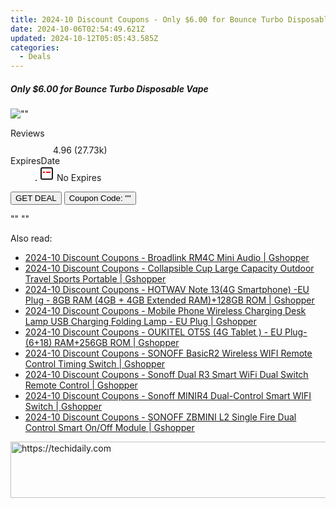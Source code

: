 ```yaml
---
title: 2024-10 Discount Coupons - Only $6.00 for Bounce Turbo Disposable Vape | Eight Vape
date: 2024-10-06T02:54:49.621Z
updated: 2024-10-12T05:05:43.585Z
categories:
  - Deals
---
```


<div class="max-w-4xl mx-auto grid grid-cols-1 lg:max-w-5xl lg:gap-x-20 lg:grid-cols-2">
  <div class="relative p-3 col-start-1 row-start-1 flex flex-col-reverse rounded-lg bg-gradient-to-t from-black/75 via-black/0 sm:bg-none sm:row-start-2 sm:p-0 lg:row-start-1">
    <h5 class="mt-1 text-lg font-semibold text-white sm:text-slate-900 md:text-2xl dark:sm:text-white">Only $6.00 for Bounce Turbo Disposable Vape</h5>
  </div>
  
  <div class="col-start-1 col-end-3 row-start-1 grid gap-4 sm:mb-6 sm:grid-cols-4 lg:col-start-2 lg:row-span-6 lg:row-end-6 lg:mb-0 lg:gap-6">
      <img src="&quot;https://static.shareasale.com/image/59344/deal/1699081208131.jpg&quot;" onClick="javascript:window.open(decodeURIComponent('%22https%3A%2F%2Fwww.shareasale.com%2Fu.cfm%3Fd%3D1112213%26m%3D59344%26u%3D4338022%22'), '_blank');void(0);" alt="&quot;&quot;" class="h-60 w-full rounded-lg object-cover sm:col-span-2 sm:h-52 lg:col-span-full" loading="lazy" />
    
  </div>
  <dl class="row-start-2 mt-4 flex items-center text-xs font-medium sm:row-start-3 sm:mt-1 md:mt-2.5 lg:row-start-2">
    <dt class="sr-only">Reviews</dt>
    <dd class="flex items-center text-indigo-600 dark:text-indigo-400">
      <svg width="24" height="24" fill="none" aria-hidden="true" class="mr-1 stroke-current dark:stroke-indigo-500">
        <path d="m12 5 2 5h5l-4 4 2.103 5L12 16l-5.103 3L9 14l-4-4h5l2-5Z" stroke-width="2" stroke-linecap="round" stroke-linejoin="round" />
      </svg>
      <span>4.96 <span class="font-normal text-slate-400">(27.73k)</span></span>
    </dd>
    <dt class="sr-only">ExpiresDate</dt>
    <dd class="flex items-center">
      <svg width="2" height="2" aria-hidden="true" fill="currentColor" class="mx-3 text-slate-300">
        <circle cx="1" cy="1" r="1" />
      </svg>
      <svg width="24" height="24" viewBox="0 0 24 24" fill="none" stroke="currentColor" stroke-width="2">
        <rect x="3" y="3" width="18" height="18" rx="2" fill="#fff" />
        <path d="M6 10L18 10" stroke="red" stroke-width="2" fill="none" />
        <path d="M10 6L10 18" stroke="#fff" stroke-width="2" fill="none" />
      </svg>
      No Expires    </dd>
  </dl>
  <div class="col-start-1 row-start-3 mt-4 self-center sm:col-start-2 sm:row-span-2 sm:row-start-2 sm:mt-0 lg:col-start-1 lg:row-start-3 lg:row-end-4 lg:mt-6">
    <button type="button" onClick="javascript:window.open(decodeURIComponent('%22https%3A%2F%2Fwww.shareasale.com%2Fu.cfm%3Fd%3D1112213%26m%3D59344%26u%3D4338022%22'), '_blank');void(0);" class="rounded-lg bg-red-600 px-3 py-2 text-sm font-medium leading-6 text-white">GET DEAL</button>
    <button type="button" onClick="javascript:window.open(decodeURIComponent('%22https%3A%2F%2Fwww.shareasale.com%2Fu.cfm%3Fd%3D1112213%26m%3D59344%26u%3D4338022%22'), '_blank');void(0);" class="border-dashed border-2 border-indigo-600 bg-green-100 text-sm leading-6 font-medium py-2 px-3 rounded-lg">Coupon Code: &quot;&quot;</button>
  </div>
  <p class="col-start-1 mt-4 text-sm leading-6 sm:col-span-2 lg:col-span-1 lg:row-start-4 lg:mt-6 dark:text-slate-400">
    "" 
""  </p>
</div>

<span class="atpl-alsoreadstyle">Also read:</span>
<div><ul>
<li><a href="https://coupons.techidaily.com/coupon-1117975-share-97331-sale/"><u>2024-10 Discount Coupons - Broadlink RM4C Mini Audio | Gshopper</u></a></li>
<li><a href="https://coupons.techidaily.com/coupon-1117893-share-97331-sale/"><u>2024-10 Discount Coupons - Collapsible Cup Large Capacity Outdoor Travel Sports Portable | Gshopper</u></a></li>
<li><a href="https://coupons.techidaily.com/coupon-1117895-share-97331-sale/"><u>2024-10 Discount Coupons - HOTWAV Note 13(4G Smartphone) -EU Plug - 8GB RAM (4GB + 4GB Extended RAM)+128GB ROM | Gshopper</u></a></li>
<li><a href="https://coupons.techidaily.com/coupon-1117892-share-97331-sale/"><u>2024-10 Discount Coupons - Mobile Phone Wireless Charging Desk Lamp USB Charging Folding Lamp - EU Plug | Gshopper</u></a></li>
<li><a href="https://coupons.techidaily.com/coupon-1117894-share-97331-sale/"><u>2024-10 Discount Coupons - OUKITEL OT5S (4G Tablet ) - EU Plug- (6+18) RAM+256GB ROM | Gshopper</u></a></li>
<li><a href="https://coupons.techidaily.com/coupon-1117978-share-97331-sale/"><u>2024-10 Discount Coupons - SONOFF BasicR2 Wireless WIFI Remote Control Timing Switch | Gshopper</u></a></li>
<li><a href="https://coupons.techidaily.com/coupon-1117979-share-97331-sale/"><u>2024-10 Discount Coupons - Sonoff Dual R3 Smart WiFi Dual Switch Remote Control | Gshopper</u></a></li>
<li><a href="https://coupons.techidaily.com/coupon-1117976-share-97331-sale/"><u>2024-10 Discount Coupons - Sonoff MINIR4 Dual-Control Smart WIFI Switch | Gshopper</u></a></li>
<li><a href="https://coupons.techidaily.com/coupon-1117977-share-97331-sale/"><u>2024-10 Discount Coupons - SONOFF ZBMINI L2 Single Fire Dual Control Smart On/Off Module | Gshopper</u></a></li>
</ul></div>

<ins class="adsbygoogle"
      style="display:block"
      data-ad-client="ca-pub-7571918770474297"
      data-ad-slot="8358498916"
      data-ad-format="auto"
      data-full-width-responsive="true"></ins>
    

<!-- affiliate ads begin -->
<a href="https://appsumo.8odi.net/c/5597632/2037350/7443" target="_top" id="2037350">
  <img src="//a.impactradius-go.com/display-ad/7443-2037350" border="0" alt="https://techidaily.com" width="728" height="90"/>
</a>
<img height="0" width="0" src="https://appsumo.8odi.net/i/5597632/2037350/7443" style="position:absolute;visibility:hidden;" border="0" />
<!-- affiliate ads end -->

